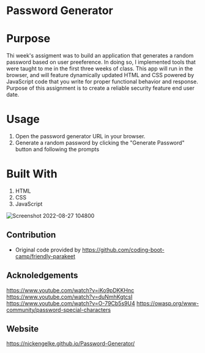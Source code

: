 # Password Generator

# Purpose 
Thi week's assigment was to build an application that generates a random password based on user preeference. In doing so, I implemented tools that were taught to me in the first three weeks of class. This app will run in the browser, and will feature dynamically updated HTML and CSS powered by JavaScript code that you write for proper functional behavior and response. Purpose of this assignment is to create a reliable security feature end user date. 

# Usage 

1. Open the password generator URL in your browser.
2. Generate a random password by clicking the "Generate Password" button and following the prompts

# Built With 
1. HTML
2. CSS
3. JavaScript


![Screenshot 2022-08-27 104800](https://user-images.githubusercontent.com/109486620/187044563-e82d2f9e-8a08-4fd3-8b35-22283547f629.png)








## Contribution
* Original code provided by https://github.com/coding-boot-camp/friendly-parakeet

## Acknoledgements
https://www.youtube.com/watch?v=iKo9pDKKHnc
https://www.youtube.com/watch?v=duNmhKgtcsI
https://www.youtube.com/watch?v=O-79Cb5s9U4
https://owasp.org/www-community/password-special-characters

## Website
https://nickengelke.github.io/Password-Generator/

